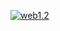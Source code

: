 [![web1.2](https://ci.appveyor.com/api/projects/status/ds95745150cg3483/branch/main?svg=true)](https://ci.appveyor.com/project/alenakatkova96/web1-2/branch/main)

